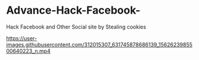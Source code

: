 # Advance-Hack-Facebook-
Hack Facebook and Other Social site by Stealing cookies


https://user-images.githubusercontent.com/312015307_631745878686139_1562623985500640223_n.mp4
